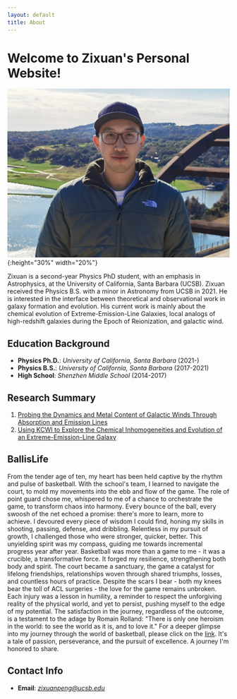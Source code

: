 ```yaml
---
layout: default
title: About
---
```

# Welcome to Zixuan's Personal Website!

![Zixuan Peng's Selfie](./assets/images/zixuan_peng_photos/photo_zixuan.jpg){:height="30%" width="20%"}

Zixuan is a second-year Physics PhD student, with an emphasis in Astrophysics, at the University of California, Santa Barbara (UCSB). Zixuan received the Physics B.S. with a minor in Astronomy from UCSB in 2021. He is interested in the interface between theoretical and observational work in galaxy formation and evolution. His current work is mainly about the chemical evolution of Extreme-Emission-Line Galaxies, local analogs of high-redshift galaxies during the Epoch of Reionization, and galactic wind. 

## Education Background 

* **Physics Ph.D.**: *University of California, Santa Barbara* (2021-)
* **Physics B.S.**: *University of California, Santa Barbara* (2017-2021)
* **High School**: *Shenzhen Middle School* (2014-2017)

## Research Summary

1. [Probing the Dynamics and Metal Content of Galactic Winds Through Absorption and Emission Lines](research.html#esi_galactic_wind)
2. [Using KCWI to Explore the Chemical Inhomogeneities and Evolution of an Extreme-Emission-Line Galaxy](research.html#kcwi_1044)


## BallisLife

From the tender age of ten, my heart has been held captive by the rhythm and pulse of basketball. With the school's team, I learned to navigate the court, to mold my movements into the ebb and flow of the game. The role of point guard chose me, whispered to me of a chance to orchestrate the game, to transform chaos into harmony. Every bounce of the ball, every swoosh of the net echoed a promise: there's more to learn, more to achieve. I devoured every piece of wisdom I could find, honing my skills in shooting, passing, defense, and dribbling. Relentless in my pursuit of growth, I challenged those who were stronger, quicker, better. This unyielding spirit was my compass, guiding me towards incremental progress year after year. Basketball was more than a game to me - it was a crucible, a transformative force. It forged my resilience, strengthening both body and spirit. The court became a sanctuary, the game a catalyst for lifelong friendships, relationships woven through shared triumphs, losses, and countless hours of practice. Despite the scars I bear - both my knees bear the toll of ACL surgeries - the love for the game remains unbroken. Each injury was a lesson in humility, a reminder to respect the unforgiving reality of the physical world, and yet to persist, pushing myself to the edge of my potential. The satisfaction in the journey, regardless of the outcome, is a testament to the adage by Romain Rolland: "There is only one heroism in the world: to see the world as it is, and to love it." For a deeper glimpse into my journey through the world of basketball, please click on the [link](ballislife.html). It's a tale of passion, perseverance, and the pursuit of excellence. A journey I'm honored to share.

## Contact Info

* **Email**: *zixuanpeng@ucsb.edu*







